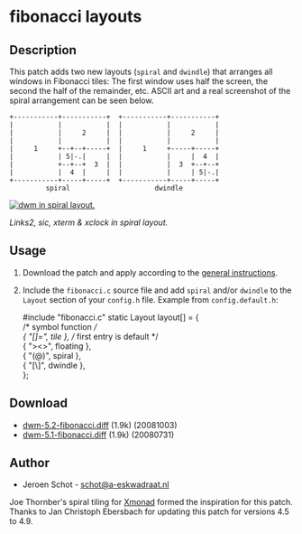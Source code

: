 fibonacci layouts
=================

Description
-----------
This patch adds two new layouts (`spiral` and `dwindle`) that arranges all
windows in Fibonacci tiles: The first window uses half the screen, the second
the half of the remainder, etc. ASCII art and a real screenshot of the spiral
arrangement can be seen below.

    +-----------+-----------+  +-----------+-----------+
    |           |           |  |           |           |
    |           |     2     |  |           |     2     |
    |           |           |  |           |           |
    |     1     +--+--+-----+  |     1     +-----+-----+
    |           | 5|-.|     |  |           |     |  4  |
    |           +--+--+  3  |  |           |  3  +--+--+
    |           |  4  |     |  |           |     | 5|-.|
    +-----------+-----+-----+  +-----------+-----+-----+
             spiral                     dwindle

[![dwm in spiral layout.](https://schot.a-eskwadraat.nl/images/dwm-spiral_small.png)](https://schot.a-eskwadraat.nl/images/dwm-spiral.png)

*Links2, sic, xterm & xclock in spiral layout.*

Usage
-----
1. Download the patch and apply according to the [general instructions](.).
2. Include the `fibonacci.c` source file and add `spiral` and/or `dwindle` to
   the `Layout` section of your `config.h` file.
   Example from `config.default.h`:

	#include "fibonacci.c"
	static Layout layout[] = { \
		/* symbol               function */ \
		{ "[]=",                tile }, /* first entry is default */ \
		{ "><>",                floating }, \
		{ "(@)",                spiral }, \
		{ "[\\]",               dwindle }, \
	};

Download
--------
* [dwm-5.2-fibonacci.diff](http://www.aplusbi.com/dwm/dwm-5.2-fibonacci.diff) (1.9k) (20081003)
* [dwm-5.1-fibonacci.diff](http://schot.a-eskwadraat.nl/files/dwm-5.1-fibonacci.diff) (1.9k) (20080731)

Author
------
* Jeroen Schot - <schot@a-eskwadraat.nl>

Joe Thornber's spiral tiling for [Xmonad](http://www.xmonad.org) formed the
inspiration for this patch. Thanks to Jan Christoph Ebersbach for updating this
patch for versions 4.5 to 4.9.
